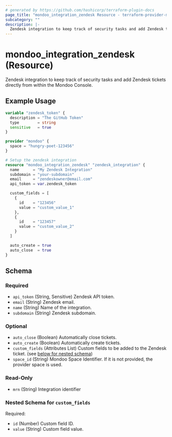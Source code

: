 ```yaml
---
# generated by https://github.com/hashicorp/terraform-plugin-docs
page_title: "mondoo_integration_zendesk Resource - terraform-provider-mondoo"
subcategory: ""
description: |-
  Zendesk integration to keep track of security tasks and add Zendesk tickets directly from within the Mondoo Console.
---
```


# mondoo_integration_zendesk (Resource)

Zendesk integration to keep track of security tasks and add Zendesk tickets directly from within the Mondoo Console.

## Example Usage

```terraform
variable "zendesk_token" {
  description = "The GitHub Token"
  type        = string
  sensitive   = true
}

provider "mondoo" {
  space = "hungry-poet-123456"
}

# Setup the zendesk integration
resource "mondoo_integration_zendesk" "zendesk_integration" {
  name      = "My Zendesk Integration"
  subdomain = "your-subdomain"
  email     = "zendeskowner@email.com"
  api_token = var.zendesk_token

  custom_fields = [
    {
      id    = "123456"
      value = "custom_value_1"
    },
    {
      id    = "123457"
      value = "custom_value_2"
    }
  ]

  auto_create = true
  auto_close  = true
}
```

<!-- schema generated by tfplugindocs -->
## Schema

### Required

- `api_token` (String, Sensitive) Zendesk API token.
- `email` (String) Zendesk email.
- `name` (String) Name of the integration.
- `subdomain` (String) Zendesk subdomain.

### Optional

- `auto_close` (Boolean) Automatically close tickets.
- `auto_create` (Boolean) Automatically create tickets.
- `custom_fields` (Attributes List) Custom fields to be added to the Zendesk ticket. (see [below for nested schema](#nestedatt--custom_fields))
- `space_id` (String) Mondoo Space Identifier. If it is not provided, the provider space is used.

### Read-Only

- `mrn` (String) Integration identifier

<a id="nestedatt--custom_fields"></a>
### Nested Schema for `custom_fields`

Required:

- `id` (Number) Custom field ID.
- `value` (String) Custom field value.
